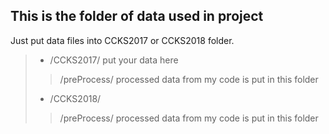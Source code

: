 ## This is the folder of data used in project

Just put data files into CCKS2017 or CCKS2018 folder.

> + /CCKS2017/ put your data here
> > /preProcess/ processed data from my code is put in this folder
> + /CCKS2018/
> > /preProcess/ processed data from my code is put in this folder